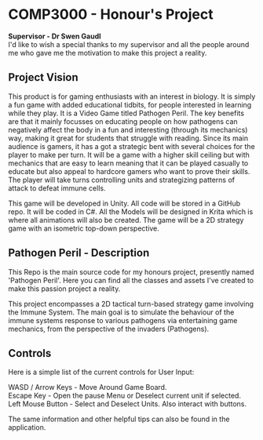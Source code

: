 # COMP3000 - Honour's Project

<b>Supervisor - Dr Swen Gaudl</b>\
I'd like to wish a special thanks to my supervisor and all the people around me who gave me the motivation to make this project a reality.

## Project Vision

This product is for gaming enthusiasts with an interest in biology.
It is simply a fun game with added educational tidbits, for people interested in learning
while they play. It is a Video Game titled Pathogen Peril. The key benefits are that it mainly
focusses on educating people on how pathogens can negatively affect the body in a fun and
interesting (through its mechanics) way, making it great for students that struggle with
reading. Since its main audience is gamers, it has a got a strategic bent with several choices
for the player to make per turn. It will be a game with a higher skill ceiling but with
mechanics that are easy to learn meaning that it can be played casually to educate but also
appeal to hardcore gamers who want to prove their skills. The player will take turns
controlling units and strategizing patterns of attack to defeat immune cells.

This game will be developed in Unity. All code will be stored in a GitHub repo.
It will be coded in C#. All the Models will be designed in Krita which is where all
animations will also be created.
The game will be a 2D strategy game with an isometric top-down perspective.

## Pathogen Peril - Description
This Repo is the main source code for my honours project, presently named 'Pathogen Peril'.
Here you can find all the classes and assets I've created to make this passion project a reality.

This project encompasses a 2D tactical turn-based strategy game involving the Immune System. 
The main goal is to simulate the behaviour of the immune systems response to various pathogens
via entertaining game mechanics, from the perspective of the invaders (Pathogens).

## Controls
 
Here is a simple list of the current controls for User Input:

WASD / Arrow Keys - Move Around Game Board.\
Escape Key - Open the pause Menu or Deselect current unit if selected.\
Left Mouse Button - Select and Deselect Units. Also interact with buttons.

The same information and other helpful tips can also be found in the application.
